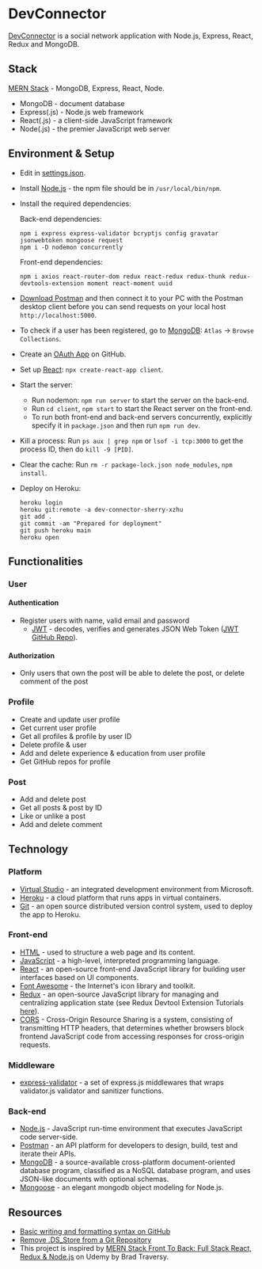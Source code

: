 # DevConnector

[DevConnector](https://dev-connector-sherry-xzhu.herokuapp.com/) is a social network application with Node.js, Express, React, Redux and MongoDB.

## Stack

[MERN Stack](https://www.mongodb.com/mern-stack) - MongoDB, Express, React, Node.

- MongoDB - document database
- Express(.js) - Node.js web framework
- React(.js) - a client-side JavaScript framework
- Node(.js) - the premier JavaScript web server

## Environment & Setup

- Edit in [settings.json](https://code.visualstudio.com/docs/getstarted/settings#:~:text=You%20can%20open%20the%20settings,to%20using%20the%20default%20values.).
- Install [Node.js](https://nodejs.org/en/) - the npm file should be in `/usr/local/bin/npm`.
- Install the required dependencies:

  Back-end dependencies:

  ```
  npm i express express-validator bcryptjs config gravatar jsonwebtoken mongoose request
  npm i -D nodemon concurrently
  ```

  Front-end dependencies:

  ```
  npm i axios react-router-dom redux react-redux redux-thunk redux-devtools-extension moment react-moment uuid
  ```

- [Download Postman](https://www.postman.com/downloads/) and then connect it to your PC with the Postman desktop client before you can send requests on your local host `http://localhost:5000`.
- To check if a user has been registered, go to [MongoDB](https://www.mongodb.com/): `Atlas` -> `Browse Collections`.
- Create an [OAuth App](https://docs.github.com/en/developers/apps/building-oauth-apps/creating-an-oauth-app) on GitHub.
- Set up [React](https://reactjs.org/): `npx create-react-app client`.
- Start the server:
  - Run nodemon: `npm run server` to start the server on the back-end.
  - Run `cd client`, `npm start` to start the React server on the front-end.
  - To run both front-end and back-end servers concurrently, explicitly specify it in `package.json` and then run `npm run dev`.
- Kill a process: Run `ps aux | grep npm` or `lsof -i tcp:3000` to get the process ID, then do `kill -9 [PID]`.
- Clear the cache: Run `rm -r package-lock.json node_modules`, `npm install`.
- Deploy on Heroku:
  ```
  heroku login
  heroku git:remote -a dev-connector-sherry-xzhu
  git add .
  git commit -am "Prepared for deployment"
  git push heroku main
  heroku open
  ```

## Functionalities

### User

#### Authentication

- Register users with name, valid email and password
  - [JWT](https://jwt.io/) - decodes, verifies and generates JSON Web Token ([JWT GitHub Repo](https://github.com/auth0/node-jsonwebtoken)).

#### Authorization

- Only users that own the post will be able to delete the post, or delete comment of the post

### Profile

- Create and update user profile
- Get current user profile
- Get all profiles & profile by user ID
- Delete profile & user
- Add and delete experience & education from user profile
- Get GitHub repos for profile

### Post

- Add and delete post
- Get all posts & post by ID
- Like or unlike a post
- Add and delete comment

## Technology

### Platform

- [Virtual Studio](https://visualstudio.microsoft.com/) - an integrated development environment from Microsoft.
- [Heroku](https://www.heroku.com/) - a cloud platform that runs apps in virtual containers.
- [Git](https://git-scm.com/) - an open source distributed version control system, used to deploy the app to Heroku.

### Front-end

- [HTML](https://developer.mozilla.org/en-US/docs/Learn/Getting_started_with_the_web/HTML_basics) - used to structure a web page and its content.
- [JavaScript](https://en.wikipedia.org/wiki/JavaScript) - a high-level, interpreted programming language.
- [React](https://reactjs.org/) - an open-source front-end JavaScript library for building user interfaces based on UI components.
- [Font Awesome](https://fontawesome.com/) - the Internet's icon library and toolkit.
- [Redux](https://github.com/zalmoxisus/redux-devtools-extension) - an open-source JavaScript library for managing and centralizing application state (see Redux Devtool Extension Tutorials [here](https://www.youtube.com/watch?v=IlM7497j6LY)).
- [CORS](https://developer.mozilla.org/en-US/docs/Glossary/CORS) - Cross-Origin Resource Sharing is a system, consisting of transmitting HTTP headers, that determines whether browsers block frontend JavaScript code from accessing responses for cross-origin requests.

### Middleware

- [express-validator](https://express-validator.github.io/docs/) - a set of express.js middlewares that wraps validator.js validator and sanitizer functions.

### Back-end

- [Node.js](https://nodejs.org/en/) - JavaScript run-time environment that executes JavaScript code server-side.
- [Postman](https://www.postman.com/) - an API platform for developers to design, build, test and iterate their APIs.
- [MongoDB](https://www.mongodb.com/) - a source-available cross-platform document-oriented database program, classified as a NoSQL database program, and uses JSON-like documents with optional schemas.
- [Mongoose](https://mongoosejs.com/) - an elegant mongodb object modeling for Node.js.

## Resources

- [Basic writing and formatting syntax on GitHub](https://docs.github.com/en/get-started/writing-on-github/getting-started-with-writing-and-formatting-on-github/basic-writing-and-formatting-syntax)
- [Remove .DS_Store from a Git Repository](https://stackoverflow.com/questions/107701/how-can-i-remove-ds-store-files-from-a-git-repository)
- This project is inspired by [MERN Stack Front To Back: Full Stack React, Redux & Node.js](https://github.com/bradtraversy/devconnector_2.0) on Udemy by Brad Traversy.

